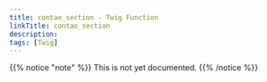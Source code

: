 ```yaml
---
title: contao_section - Twig Function
linkTitle: contao_section
description:
tags: [Twig]
---
```


{{% notice "note" %}}
This is not yet documented.
{{% /notice %}}